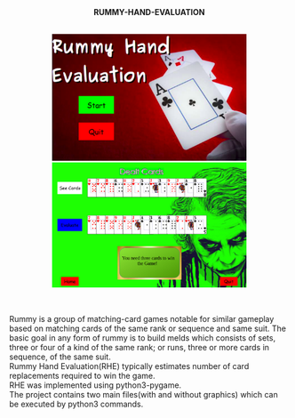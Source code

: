 <center><b>RUMMY-HAND-EVALUATION</b></center><br>

<p align="center">
  <img src="images/s1.png" width="350" title="hover text">
  <img src="images/s2.png" width="350" alt="accessibility text">
</p><br>

Rummy is a group of matching-card games notable for similar gameplay based on matching cards of the same rank or sequence and same suit. The basic goal in any form of rummy is to build melds which consists of sets, three or four of a kind of the same rank; or runs, three or more cards in sequence, of the same suit.<br>
Rummy Hand Evaluation(RHE) typically estimates number of card replacements required to win the game.<br>
RHE was implemented using python3-pygame.<br>
The project contains two main files(with and without graphics) which can be executed by python3 commands.
